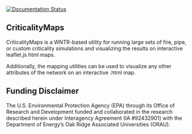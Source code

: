 [![Documentation Status](https://readthedocs.org/projects/criticalitymaps/badge/?version=latest)](https://criticalitymaps.readthedocs.io/en/latest/?badge=latest)

CriticalityMaps
---------------
CriticalityMaps is a WNTR-based utility for running large sets of 
fire, pipe, or custom criticality simulations and visualizing the results on
interactive leaflet.js html maps.  

Additionally, the mapping utilities can be used to visualize any other attributes of the network on an interactive .html map. 

Funding Disclaimer
------------------
The U.S. Environmental Protection Agency (EPA) through its Office of Research and Development funded and collaborated in the research described herein under Interagency Agreement (IA #92432901) with the Department of Energy’s Oak Ridge Associated Universities (ORAU).


